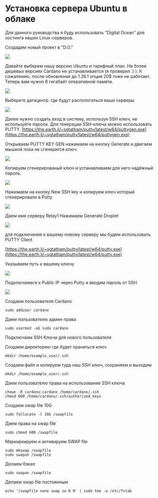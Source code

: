 # Установка сервера Ubuntu в облаке

Для данного руководства я буду использовать "Digital Ocean" для хостинга наших Linux-серверов.

Создадим новый проект в "D.O."

![](../.gitbook/assets/image%20%283%29.png)

Давайте выберем нашу версию Ubuntu и тарифный план. На более дешевых версиях Cardano не устанавливается \(я проверил :\) \). К сожалению, после обновления до 1.26.1 опция 20$ тоже не работает. Теперь вам нужно 8 гигабайт оперативной памяти.

![](../.gitbook/assets/image%20%284%29.png)

    
  
Выберете  датацентр. где будут распологаться ваши серверы

![](../.gitbook/assets/server%20%281%29.jpg)

Далее нужно создать вход в систему, используя SSH ключ, не используйте пароли. Для генерации SSH-ключа можно использовать PUTTY. [https://the.earth.li/~sgtatham/putty/latest/w64/puttygen.exe](https://the.earth.li/~sgtatham/putty/latest/w64/puttygen.exe)

Открываем PUTTY KEY GEN нажимаем на кнопку Generate  и двигаем мышкой пока не сгенерится ключ.

![](../.gitbook/assets/image%20%2812%29.png)

 Копируем сгенерированый ключ и устанавливаем для него надёжный пароль.

![](../.gitbook/assets/image%20%287%29.png)

Нажимаем на кнопку  New SSH key и копируем ключ который сгенерировали в Putty

![](../.gitbook/assets/image%20%2813%29.png)

Даем имя серверу Relay1 Нажимаем  Generate Droplet

![](../.gitbook/assets/image%20%2814%29.png)

для подключения к вашему новому серверу мы будем использовать PUTTY Client

[https://the.earth.li/~sgtatham/putty/latest/w64/putty.exe](https://the.earth.li/~sgtatham/putty/latest/w64/putty.exe)

Указываем путь к вашему ключу

![](../.gitbook/assets/image%20%2818%29.png)

Подключаемся к Public IP через Putty и вводим пароль от SSH

![](../.gitbook/assets/image%20%2820%29.png)

Создаем пользователя Cardano

```text
sudo adduser cardano
```

Даем пользователю админ права

```text
sudo usermod -aG sudo cardano
```

Подключаем SSH Ключи для нового пользователя

Создаем директорию где будет храниться ключ 

```text
mkdir /home/example_user/.ssh
```

Создаем файл и копируем туда наш SSH ключ, сохраняем и выходим

```text
mkdir /home/example_user/.ssh
```

Даем пользователю права на использование SSH ключа

```text
chown -R cardano:cardano /home/cardano/.ssh
chmod 600 /home/cardano/.ssh/authorized_keys
```

Создаем swap file 10G

```text
sudo fallocate -l 10G /swapfile
```

Даем права на swap file 

```text
sudo chmod 600 /swapfile
```

Маркиркируем и активируем SWAP file

```text
sudo mkswap /swapfile
sudo swapon /swapfile

```

Делаем бэкап

```text
sudo swapon /swapfile
```

Делаем swap file постоянным

```text
echo '/swapfile none swap sw 0 0' | sudo tee -a /etc/fstab
```

